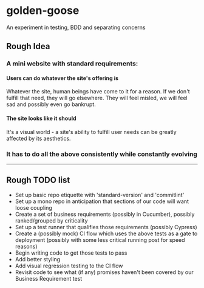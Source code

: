 # golden-goose
An experiment in testing, BDD and separating concerns

## Rough Idea

### A mini website with standard requirements:

#### Users can do whatever the site's offering is

Whatever the site, human beings have come to it for a reason. If we don't fulfill that need, they will go elsewhere. They will feel misled, we will feel sad and possibly even go bankrupt.

#### The site looks like it should

It's a visual world - a site's ability to fulfill user needs can be greatly affected by its aesthetics.

### It has to do all the above consistently while constantly evolving

---

## Rough TODO list

- Set up basic repo etiquette with 'standard-version' and 'commitlint'
- Set up a mono repo in anticipation that sections of our code will want loose coupling
- Create a set of business requirements (possibly in Cucumber), possibly ranked/grouped by criticality
- Set up a test runner that qualifies those requirements (possibly Cypress)
- Create a (possibly mock) CI flow which uses the above tests as a gate to deployment (possibly with some less critical running post for speed reasons)
- Begin writing code to get those tests to pass
- Add better styling
- Add visual regression testing to the CI flow
- Revisit code to see what (if any) promises haven't been covered by our Business Requirement test
